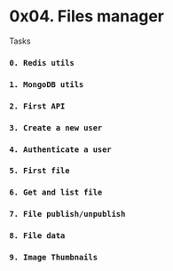 # 0x04. Files manager
Tasks
### `0. Redis utils`
### `1. MongoDB utils`
### `2. First API`
### `3. Create a new user`
### `4. Authenticate a user`
### `5. First file`
### `6. Get and list file`
### `7. File publish/unpublish`
### `8. File data`
### `9. Image Thumbnails`
